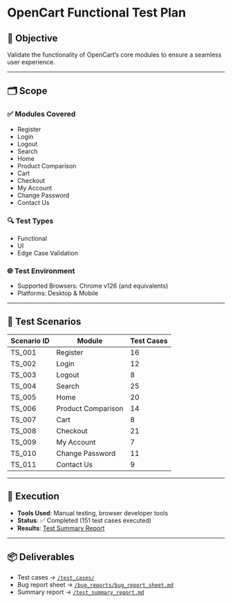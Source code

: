 # OpenCart Functional Test Plan

## 🧪 Objective

Validate the functionality of OpenCart’s core modules to ensure a seamless user experience.

---

## 🗂️ Scope

### ✅ Modules Covered
- Register  
- Login  
- Logout  
- Search  
- Home  
- Product Comparison  
- Cart  
- Checkout  
- My Account  
- Change Password  
- Contact Us  

### 🔍 Test Types
- Functional  
- UI  
- Edge Case Validation  

### 🌐 Test Environment
- Supported Browsers: Chrome v126 (and equivalents)  
- Platforms: Desktop & Mobile  

---

## 🧾 Test Scenarios

| Scenario ID | Module               | Test Cases |
|-------------|----------------------|------------|
| TS_001      | Register              | 16         |
| TS_002      | Login                 | 12         |
| TS_003      | Logout                | 8          |
| TS_004      | Search                | 25         |
| TS_005      | Home                  | 20         |
| TS_006      | Product Comparison    | 14         |
| TS_007      | Cart                  | 8          |
| TS_008      | Checkout              | 21         |
| TS_009      | My Account            | 7          |
| TS_010      | Change Password       | 11         |
| TS_011      | Contact Us            | 9          |

---

## 🚀 Execution

- **Tools Used**: Manual testing, browser developer tools  
- **Status**: ✅ Completed (151 test cases executed)  
- **Results**: [Test Summary Report](docs/test_summary_report.md)

---

## 📦 Deliverables

- Test cases → [`/test_cases/`](test_cases/)  
- Bug report sheet → [`/bug_reports/bug_report_sheet.md`](bug_reports/)  
- Summary report → [`/test_summary_report.md`](test_summary_report.md)

